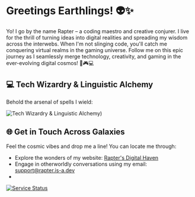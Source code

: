 # Greetings Earthlings! 👽✨

Yo! I go by the name Rapter – a coding maestro and creative conjurer. I live for the thrill of turning ideas into digital realities and spreading my wisdom across the interwebs. When I'm not slinging code, you'll catch me conquering virtual realms in the gaming universe. Follow me on this epic journey as I seamlessly merge technology, creativity, and gaming in the ever-evolving digital cosmos! 🚀🎮💻

## 💻 Tech Wizardry & Linguistic Alchemy

Behold the arsenal of spells I wield:

![Tech Wizardry & Linguistic Alchemy](https://go-skill-icons.vercel.app/api/icons?i=html,css,js,php,python,flask,sqlite,vscode,linux,cloudflare,docker,kubernetes,github,git,nginx,digitalocean,mysql,redis,windows,gcp,aws))

## 🌐 Get in Touch Across Galaxies

Feel the cosmic vibes and drop me a line! You can locate me through:

- Explore the wonders of my website: [Rapter's Digital Haven](https://rapter.pages.dev)
- Engage in otherworldly conversations using my email: support@rapter.is-a.dev
- 
[![Service Status](http://status.rapter.is-a.dev/api/badge/31/status)](http://status.rapter.is-a.dev)
